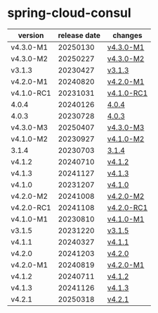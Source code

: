 # spring-cloud-consul	


|version|release date|changes|
|---|---|---|
|v4.3.0-M1|20250130|[v4.3.0-M1](./v4.3.0-M1-20250130.md)|
|v4.3.0-M2|20250227|[v4.3.0-M2](./v4.3.0-M2-20250227.md)|
|v3.1.3|20230427|[v3.1.3](./v3.1.3-20230427.md)|
|v4.2.0-M1|20240820|[v4.2.0-M1](./v4.2.0-M1-20240820.md)|
|v4.1.0-RC1|20231031|[v4.1.0-RC1](./v4.1.0-RC1-20231031.md)|
|4.0.4|20240126|[4.0.4](./4.0.4-20240126.md)|
|4.0.3|20230728|[4.0.3](./4.0.3-20230728.md)|
|v4.3.0-M3|20250407|[v4.3.0-M3](./v4.3.0-M3-20250407.md)|
|v4.1.0-M2|20230927|[v4.1.0-M2](./v4.1.0-M2-20230927.md)|
|3.1.4|20230703|[3.1.4](./3.1.4-20230703.md)|
|v4.1.2|20240710|[v4.1.2](./v4.1.2-20240710.md)|
|v4.1.3|20241127|[v4.1.3](./v4.1.3-20241127.md)|
|v4.1.0|20231207|[v4.1.0](./v4.1.0-20231207.md)|
|v4.2.0-M2|20241008|[v4.2.0-M2](./v4.2.0-M2-20241008.md)|
|v4.2.0-RC1|20241108|[v4.2.0-RC1](./v4.2.0-RC1-20241108.md)|
|v4.1.0-M1|20230810|[v4.1.0-M1](./v4.1.0-M1-20230810.md)|
|v3.1.5|20231220|[v3.1.5](./v3.1.5-20231220.md)|
|v4.1.1|20240327|[v4.1.1](./v4.1.1-20240327.md)|
|v4.2.0|20241203|[v4.2.0](./v4.2.0-20241203.md)|
|v4.2.0-M1|20240819|[v4.2.0-M1](./v4.2.0-M1-20240819.md)|
|v4.1.2|20240711|[v4.1.2](./v4.1.2-20240711.md)|
|v4.1.3|20241126|[v4.1.3](./v4.1.3-20241126.md)|
|v4.2.1|20250318|[v4.2.1](./v4.2.1-20250318.md)|
